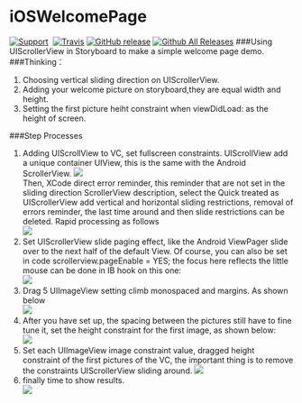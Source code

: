 # iOSWelcomePage
[![Support](https://img.shields.io/badge/support-iOS%206%2B%20-blue.svg?style=flat)](https://www.apple.com/nl/ios/)&nbsp;
[![Travis](https://img.shields.io/travis/rust-lang/rust.svg)]()
[![GitHub release](https://img.shields.io/github/release/qubyte/rubidium.svg)]()
[![Github All Releases](https://img.shields.io/github/downloads/atom/atom/total.svg)]()
###Using UIScrollerView in Storyboard to make a simple welcome page demo.&nbsp;
###Thinking：&nbsp;
1. Choosing vertical sliding direction on UIScrollerView. &nbsp;<br>
2. Adding your welcome picture on storyboard,they are equal width and height. &nbsp;<br>
3. Setting the first picture heiht constraint when viewDidLoad: as the height of screen. &nbsp;<br>

###Step Processes
1. Adding UIScrollView to VC, set fullscreen constraints. UIScrollView add a unique container UIView, this is the same with the Android ScrollerView.
![](https://github.com/minggo620/iOSWelcomePage/blob/master/welcomepage/demo1.png)<br>
Then, XCode direct error reminder, this reminder that are not set in the sliding direction ScrollerView description, select the Quick treated as UIScrollerView add vertical and horizontal sliding restrictions, removal of errors reminder, the last time around and then slide restrictions can be deleted. Rapid processing as follows<br>
![](https://github.com/minggo620/iOSWelcomePage/blob/master/welcomepage/demo2.png)<br>
2. Set UIScrollerView slide paging effect, like the Android ViewPager slide over to the next half of the default View. Of course, you can also be set in code
scrollerview.pageEnable = YES; the focus here reflects the little mouse can be done in IB hook on this one:<br>
![](https://github.com/minggo620/iOSWelcomePage/blob/master/welcomepage/demo3.png)<br>
3. Drag 5 UIImageView setting climb monospaced and margins. As shown below<br>
![](https://github.com/minggo620/iOSWelcomePage/blob/master/welcomepage/demo4.png)<br>
4. After you have set up, the spacing between the pictures still have to fine tune it, set the height constraint for the first image, as shown below:<br>
![](https://github.com/minggo620/iOSWelcomePage/blob/master/welcomepage/demo5.png)<br>
5. Set each UIImageView image constraint value, dragged height constraint of the first pictures of the VC, the important thing is to remove the constraints UIScrollerView sliding around.
![](https://github.com/minggo620/iOSWelcomePage/blob/master/welcomepage/demo6.png)<br>
6. finally time to show results.<br>
![](https://github.com/minggo620/iOSWelcomePage/blob/master/welcomepage/demo.gif)


